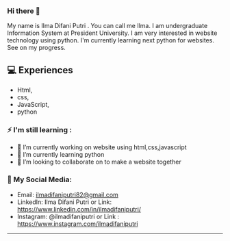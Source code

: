 ### Hi there 👋
 My name is Ilma Difani Putri . You can call me Ilma. I am undergraduate Information System at President University. I am very interested in website technology using python. I'm currently learning next python for websites. See on my progress.

## 💻 Experiences
- Html,
- css,
- JavaScript,
- python

### ⚡ I'm still learning :
- 🔭 I’m currently working on website using html,css,javascript
- 🌱 I’m currently learning python
- 👯 I’m looking to collaborate on to make a website together

### 🚀 My Social Media:
- Email: ilmadifaniputri82@gmail.com
- LinkedIn: Ilma Difani Putri or Link: https://www.linkedin.com/in/ilmadifaniputri/
- Instagram: @ilmadifaniputri or Link : https://www.instagram.com/ilmadifaniputri

---



